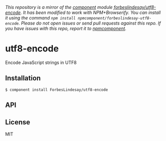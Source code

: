 *This repository is a mirror of the [component](http://component.io) module [forbeslindesay/utf8-encode](http://github.com/forbeslindesay/utf8-encode). It has been modified to work with NPM+Browserify. You can install it using the command `npm install npmcomponent/forbeslindesay-utf8-encode`. Please do not open issues or send pull requests against this repo. If you have issues with this repo, report it to [npmcomponent](https://github.com/airportyh/npmcomponent).*

# utf8-encode

  Encode JavaScript strings in UTF8

## Installation

    $ component install ForbesLindesay/utf8-encode

## API

   

## License

  MIT
